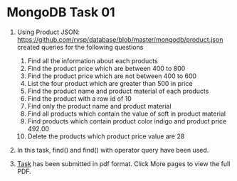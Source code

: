 # MongoDB Task 01

1. Using Product JSON: https://github.com/rvsp/database/blob/master/mongodb/product.json created queries for the following questions

    1. Find all the information about each products
    2. Find the product price which are between 400 to 800
    3. Find the product price which are not between 400 to 600
    4. List the four product which are greater than 500 in price 
    5. Find the product name and product material of each products
    6. Find the product with a row id of 10
    7. Find only the product name and product material
    8. Find all products which contain the value of soft in product material 
    9. Find products which contain product color indigo  and product price 492.00
    10. Delete the products which product price value are 28

2. In this task, find() and find() with operator query have been used.
3. [Task](./MongoDB%20Task%2001.pdf) has been submitted in pdf format. Click More pages to view the full PDF.


